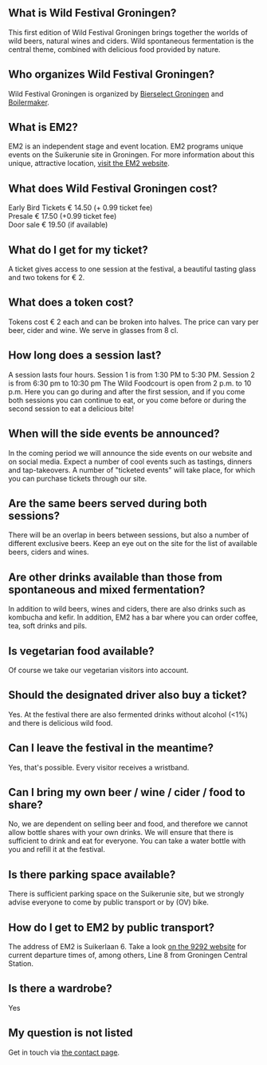 ## What is Wild Festival Groningen?

This first edition of Wild Festival Groningen brings together the worlds of wild beers, natural wines and ciders. Wild spontaneous fermentation is the central theme, combined with delicious food provided by nature.

## Who organizes Wild Festival Groningen?
Wild Festival Groningen is organized by <a href="http://www.bierselect.nl/" target="_blank">Bierselect Groningen</a> and <a href="https://www.boilermaker.nl/" target="_blank">Boilermaker</a>.

## What is EM2?

EM2 is an independent stage and event location. EM2 programs unique events on the Suikerunie site in Groningen. For more information about this unique, attractive location, <a href="https://em2groningen.nl/" target="_blank">visit the EM2 website</a>.

## What does Wild Festival Groningen cost?

Early Bird Tickets € 14.50 (+ 0.99 ticket fee)<br>
Presale € 17.50 (+0.99 ticket fee)<br>
Door sale € 19.50 (if available)

## What do I get for my ticket?

A ticket gives access to one session at the festival, a beautiful tasting glass and two tokens for € 2.

## What does a token cost?

Tokens cost € 2 each and can be broken into halves. The price can vary per beer, cider and wine. We serve in glasses from 8 cl.

## How long does a session last?

A session lasts four hours. Session 1 is from 1:30 PM to 5:30 PM. Session 2 is from 6:30 pm to 10:30 pm
The Wild Foodcourt is open from 2 p.m. to 10 p.m. Here you can go during and after the first session, and if you come both sessions you can continue to eat, or you come before or during the second session to eat a delicious bite!

## When will the side events be announced?

In the coming period we will announce the side events on our website and on social media. Expect a number of cool events such as tastings, dinners and tap-takeovers. A number of "ticketed events" will take place, for which you can purchase tickets through our site.

## Are the same beers served during both sessions?

There will be an overlap in beers between sessions, but also a number of different exclusive beers.
Keep an eye out on the site for the list of available beers, ciders and wines.

## Are other drinks available than those from spontaneous and mixed fermentation?

In addition to wild beers, wines and ciders, there are also drinks such as kombucha and kefir. In addition, EM2 has a bar where you can order coffee, tea, soft drinks and pils.

## Is vegetarian food available?

Of course we take our vegetarian visitors into account.

## Should the designated driver also buy a ticket?

Yes. At the festival there are also fermented drinks without alcohol (<1%) and there is delicious wild food.

## Can I leave the festival in the meantime?

Yes, that's possible. Every visitor receives a wristband.

## Can I bring my own beer / wine / cider / food to share?

No, we are dependent on selling beer and food, and therefore we cannot allow bottle shares with your own drinks. We will ensure that there is sufficient to drink and eat for everyone.
You can take a water bottle with you and refill it at the festival.

## Is there parking space available?

There is sufficient parking space on the Suikerunie site, but we strongly advise everyone to come by public transport or by (OV) bike.

## How do I get to EM2 by public transport?

The address of EM2 is Suikerlaan 6. Take a look <a href="https://9292.nl/reisadvies/groningen_bushalte-hoofdstation/groningen_suikerlaan-6/vertrek" target="_blank">on the 9292 website</a> for current departure times of, among others, Line 8 from Groningen Central Station.

## Is there a wardrobe?

Yes

## My question is not listed

Get in touch via [the contact page](/contact/).
